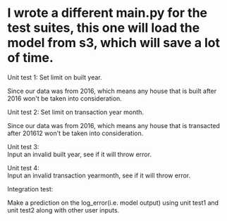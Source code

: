 # I wrote a different main.py for the test suites, this one will load the model from s3, which will save a lot of time. <br /> 

Unit test 1: Set limit on built year. <br /> 

  Since our data was from 2016, which means any house that is built after 2016 won't be taken into consideration.<br /> 

Unit test 2: Set limit on transaction year month.<br /> 

  Since our data was from 2016, which means any house that is transacted after 201612 won't be taken into consideration.<br /> 

Unit test 3: <br /> 
  Input an invalid built year, see if it will throw error. <br /> 

Unit test 4: <br /> 
  Input an invalid transaction yearmonth, see if it will throw error. <br /> 

Integration test:<br /> 

  Make a prediction on the log_error(i.e. model output) using unit test1 and unit test2 along with other user inputs.
